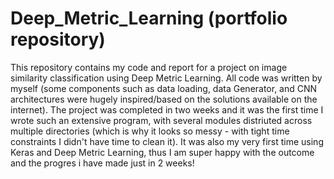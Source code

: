 # Deep_Metric_Learning (portfolio repository)
This repository contains my code and report for a project on image similarity classification using Deep Metric Learning. All code was written by myself (some components such as data loading, data Generator, and CNN architectures were hugely inspired/based on the solutions available on the internet). The project was completed in two weeks and it was the first time I wrote such an extensive program, with several modules distriuted across multiple directories (which is why it looks so messy - with tight time constraints I didn't have time to clean it). It was also my very first time using Keras and Deep Metric Learning, thus I am super happy with the outcome and the progres i have made just in 2 weeks! 
